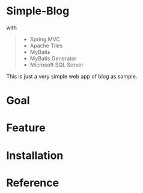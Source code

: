 Simple-Blog
===========
with
> - Spring MVC
> - Apache Tiles
> - MyBatis
> - MyBatis Generator
> - Microsoft SQL Server

This is just a very simple web app of blog as sample.

# Goal

# Feature

# Installation

# Reference
